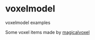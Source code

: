 # voxelmodel
voxelmodel examples

Some voxel items made by [magicalvoxel](https://ephtracy.github.io)
